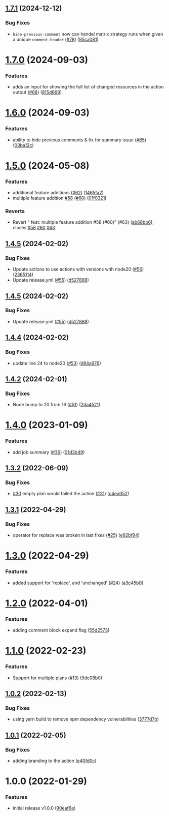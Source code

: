 ## [1.7.1](https://github.com/liatrio/terraform-change-pr-commenter/compare/v1.7.0...v1.7.1) (2024-12-12)


### Bug Fixes

* `hide-previous-comment` now can handel matrix strategy runs when given a unique `comment-header` ([#78](https://github.com/liatrio/terraform-change-pr-commenter/issues/78)) ([95ca081](https://github.com/liatrio/terraform-change-pr-commenter/commit/95ca081372ca566e0c8577d24353842679b527ee))

# [1.7.0](https://github.com/liatrio/terraform-change-pr-commenter/compare/v1.6.0...v1.7.0) (2024-09-03)


### Features

* adds an input for showing the full list of changed resources in the action output ([#68](https://github.com/liatrio/terraform-change-pr-commenter/issues/68)) ([815d669](https://github.com/liatrio/terraform-change-pr-commenter/commit/815d669c00d3bcb18303a846c49ef49cd2ab19db))

# [1.6.0](https://github.com/liatrio/terraform-change-pr-commenter/compare/v1.5.0...v1.6.0) (2024-09-03)


### Features

* ability to hide previous comments & fix for summary issue ([#65](https://github.com/liatrio/terraform-change-pr-commenter/issues/65)) ([08ba12c](https://github.com/liatrio/terraform-change-pr-commenter/commit/08ba12cd559192754993f85f0e45de37f095e248))

# [1.5.0](https://github.com/liatrio/terraform-change-pr-commenter/compare/v1.4.5...v1.5.0) (2024-05-08)


### Features

* additional feature additions ([#62](https://github.com/liatrio/terraform-change-pr-commenter/issues/62)) ([1465fa2](https://github.com/liatrio/terraform-change-pr-commenter/commit/1465fa28232ee9e3b51c5db1fa43f2c2f4b971e4))
* multiple feature addition [#58](https://github.com/liatrio/terraform-change-pr-commenter/issues/58)  ([#60](https://github.com/liatrio/terraform-change-pr-commenter/issues/60)) ([01f0321](https://github.com/liatrio/terraform-change-pr-commenter/commit/01f0321246312425041b0ee8eaa5ba9404f6f1ae))


### Reverts

* Revert " feat: multiple feature addition #58  (#60)" (#63) ([ab68bb6](https://github.com/liatrio/terraform-change-pr-commenter/commit/ab68bb614b5eb42957331703bf7afa80e1188186)), closes [#58](https://github.com/liatrio/terraform-change-pr-commenter/issues/58) [#60](https://github.com/liatrio/terraform-change-pr-commenter/issues/60) [#63](https://github.com/liatrio/terraform-change-pr-commenter/issues/63)

## [1.4.5](https://github.com/liatrio/terraform-change-pr-commenter/compare/v1.4.4...v1.4.5) (2024-02-02)


### Bug Fixes

* Update actions to use actions with versions with node20 ([#56](https://github.com/liatrio/terraform-change-pr-commenter/issues/56)) ([2365114](https://github.com/liatrio/terraform-change-pr-commenter/commit/236511422a9364c7adb215a172eec7173ce18374))
* Update release.yml ([#55](https://github.com/liatrio/terraform-change-pr-commenter/issues/55)) ([d527888](https://github.com/liatrio/terraform-change-pr-commenter/commit/d5278883cce02e2713a70a70b80adbf7390a7476))

## [1.4.5](https://github.com/liatrio/terraform-change-pr-commenter/compare/v1.4.4...v1.4.5) (2024-02-02)


### Bug Fixes

* Update release.yml ([#55](https://github.com/liatrio/terraform-change-pr-commenter/issues/55)) ([d527888](https://github.com/liatrio/terraform-change-pr-commenter/commit/d5278883cce02e2713a70a70b80adbf7390a7476))

## [1.4.4](https://github.com/liatrio/terraform-change-pr-commenter/compare/v1.4.3...v1.4.4) (2024-02-02)


### Bug Fixes

* update line 24 to node20 ([#53](https://github.com/liatrio/terraform-change-pr-commenter/issues/53)) ([d84a976](https://github.com/liatrio/terraform-change-pr-commenter/commit/d84a976ce8bee75080d34f46b39d1c28f2cfec3a))

## [1.4.2](https://github.com/liatrio/terraform-change-pr-commenter/compare/v1.4.1...v1.4.2) (2024-02-01)


### Bug Fixes

* Node bump to 20 from 16 ([#51](https://github.com/liatrio/terraform-change-pr-commenter/issues/51)) ([2da4521](https://github.com/liatrio/terraform-change-pr-commenter/commit/2da45213eef1edc22a05b22bb198b0d94e0cf2a0))

# [1.4.0](https://github.com/liatrio/terraform-change-pr-commenter/compare/v1.3.3...v1.4.0) (2023-01-09)


### Features

* add job summary ([#36](https://github.com/liatrio/terraform-change-pr-commenter/issues/36)) ([01d3b49](https://github.com/liatrio/terraform-change-pr-commenter/commit/01d3b49e93cf0319d28dee2b3fbab268b6566df9))

## [1.3.2](https://github.com/liatrio/terraform-change-pr-commenter/compare/v1.3.1...v1.3.2) (2022-06-09)


### Bug Fixes

* [#30](https://github.com/liatrio/terraform-change-pr-commenter/issues/30) empty plan would failed the action ([#31](https://github.com/liatrio/terraform-change-pr-commenter/issues/31)) ([c4ea052](https://github.com/liatrio/terraform-change-pr-commenter/commit/c4ea0520ce5c086465dda4da3f75fca6527a60e0))

## [1.3.1](https://github.com/liatrio/terraform-change-pr-commenter/compare/v1.3.0...v1.3.1) (2022-04-29)


### Bug Fixes

* operator for replace was broken in last fixes ([#25](https://github.com/liatrio/terraform-change-pr-commenter/issues/25)) ([e82bf94](https://github.com/liatrio/terraform-change-pr-commenter/commit/e82bf94e915ad440bd0c08e69dcd9ef748a74ed2))

# [1.3.0](https://github.com/liatrio/terraform-change-pr-commenter/compare/v1.2.0...v1.3.0) (2022-04-29)


### Features

* added support for 'replace', and 'unchanged' ([#24](https://github.com/liatrio/terraform-change-pr-commenter/issues/24)) ([a3c45b0](https://github.com/liatrio/terraform-change-pr-commenter/commit/a3c45b0c735a3c4467729d0f94730c2af583a5e2))

# [1.2.0](https://github.com/liatrio/terraform-change-pr-commenter/compare/v1.1.0...v1.2.0) (2022-04-01)


### Features

* adding comment block expand flag ([55d2573](https://github.com/liatrio/terraform-change-pr-commenter/commit/55d25736974196a554e7ed4d864224b54af0123d))

# [1.1.0](https://github.com/liatrio/terraform-change-pr-commenter/compare/v1.0.2...v1.1.0) (2022-02-23)


### Features

* Support for multiple plans ([#13](https://github.com/liatrio/terraform-change-pr-commenter/issues/13)) ([9dc08b0](https://github.com/liatrio/terraform-change-pr-commenter/commit/9dc08b01a7f2000f9a8721c4be3479079642580e))

## [1.0.2](https://github.com/liatrio/terraform-change-pr-commenter/compare/v1.0.1...v1.0.2) (2022-02-13)


### Bug Fixes

* using yarn build to remove npm dependency vulnerabilities ([3777d7b](https://github.com/liatrio/terraform-change-pr-commenter/commit/3777d7bb2204009d82f659632a95372e71c08dfc))

## [1.0.1](https://github.com/liatrio/terraform-change-pr-commenter/compare/v1.0.0...v1.0.1) (2022-02-05)


### Bug Fixes

* adding branding to the action ([e40fd0c](https://github.com/liatrio/terraform-change-pr-commenter/commit/e40fd0c772ab36937de7e86ae71e3e6f013b5a70))

# 1.0.0 (2022-01-29)


### Features

* initial release v1.0.0 ([90eaf6e](https://github.com/liatrio/terraform-change-pr-commenter/commit/90eaf6ef9875330479e2368eaf669099c740b006))
